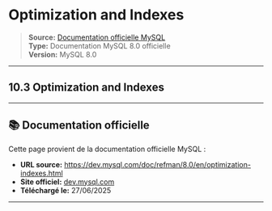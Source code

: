 # Optimization and Indexes

> **Source:** [Documentation officielle MySQL](https://dev.mysql.com/doc/refman/8.0/en/optimization-indexes.html)  
> **Type:** Documentation MySQL 8.0 officielle  
> **Version:** MySQL 8.0

---

## 10.3 Optimization and Indexes

---

## 📚 Documentation officielle

Cette page provient de la documentation officielle MySQL :
- **URL source:** https://dev.mysql.com/doc/refman/8.0/en/optimization-indexes.html
- **Site officiel:** [dev.mysql.com](https://dev.mysql.com/doc/)
- **Téléchargé le:** 27/06/2025

---
